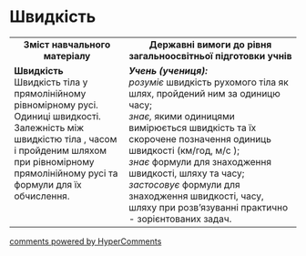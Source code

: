 <div id="hypercomments_widget" class="js-hypercomments-widget invisible"></div>

# Швидкість
<table>
  <tr>
    <td width="40%" align="center"><b>Зміст навчального матеріалу<b></td>
    <td width="60%" align="center"><b>Державні вимоги до рівня загальноосвітньої підготовки учнів</b></td>
  </tr>
  <tr>
    <td width="40%" style="vertical-align:top !important;"><b>Швидкість</b><br>
Швидкість   тіла у прямолінійному рівномірному русі. Одиниці швидкості. <br>
Залежність між швидкістю тіла , часом і пройденим шляхом при рівномірному прямолінійному русі та формули для їх обчислення.</td>
    <td width="60%" style="vertical-align:top !important;"><i><b>Учень (учениця):</b></i><br>
<i>розуміє</i> швидкість рухомого тіла як шлях, пройдений ним за одиницю часу;<br>
<i>знає,</i> якими одиницями вимірюється швидкість та  їх скорочене позначення одиниць швидкості (км/год, м/с );<br>
<i>знає</i> формули для знаходження швидкості, шляху та часу;<br>
<i>застосовує</i> формули для знаходження швидкості, часу, шляху при розв’язуванні практично - зорієнтованих задач.<br></td>
  </tr>
</table>

<div class="js-hypercomments-container">
    <a href="http://hypercomments.com" class="hc-link" title="comments widget">comments powered by HyperComments</a>
</div>
